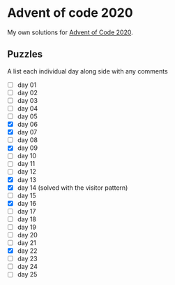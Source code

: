 # Advent of code 2020
My own solutions for [Advent of Code 2020](https://adventofcode.com/2020).

## Puzzles
A list each individual day along side with any comments

- [ ] day 01
- [ ] day 02
- [ ] day 03
- [ ] day 04
- [ ] day 05
- [x] day 06
- [x] day 07
- [ ] day 08
- [x] day 09
- [ ] day 10
- [ ] day 11
- [ ] day 12
- [x] day 13
- [x] day 14 (solved with the visitor pattern)
- [ ] day 15
- [x] day 16
- [ ] day 17
- [ ] day 18
- [ ] day 19
- [ ] day 20
- [ ] day 21
- [x] day 22
- [ ] day 23
- [ ] day 24
- [ ] day 25
